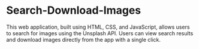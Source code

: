# Search-Download-Images
This web application, built using HTML, CSS, and JavaScript, allows users to search for images using the Unsplash API. Users can view search results and download images directly from the app with a single click.
